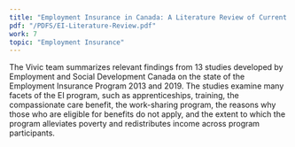 ```yaml
---
title: "Employment Insurance in Canada: A Literature Review of Current Internal Government Studies"
pdf: "/PDFS/EI-Literature-Review.pdf"
work: 7
topic: "Employment Insurance"
---
```

The Vivic team summarizes relevant findings from 13 studies developed by Employment and Social Development Canada on the state of the Employment Insurance Program 2013 and 2019. The studies examine many facets of the EI program, such as apprenticeships, training, the compassionate care benefit, the work-sharing program, the reasons why those who are eligible for benefits do not apply, and the extent to which the program alleviates poverty and redistributes income across program participants.